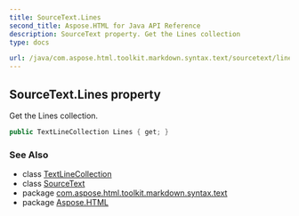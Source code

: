 ```yaml
---
title: SourceText.Lines
second_title: Aspose.HTML for Java API Reference
description: SourceText property. Get the Lines collection
type: docs

url: /java/com.aspose.html.toolkit.markdown.syntax.text/sourcetext/lines/
---
```

## SourceText.Lines property

Get the Lines collection.

```java
public TextLineCollection Lines { get; }
```

### See Also

* class [TextLineCollection](../../textlinecollection/)
* class [SourceText](../)
* package [com.aspose.html.toolkit.markdown.syntax.text](../../../com.aspose.html.toolkit.markdown.syntax.text/)
* package [Aspose.HTML](../../../)
